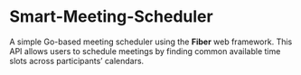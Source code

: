 # Smart-Meeting-Scheduler
A simple Go-based meeting scheduler using the **Fiber** web framework. This API allows users to schedule meetings by finding common available time slots across participants’ calendars.
